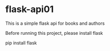 # flask-api01
This is a simple flask api for books and authors

Before running this project, please install flask

pip install flask
